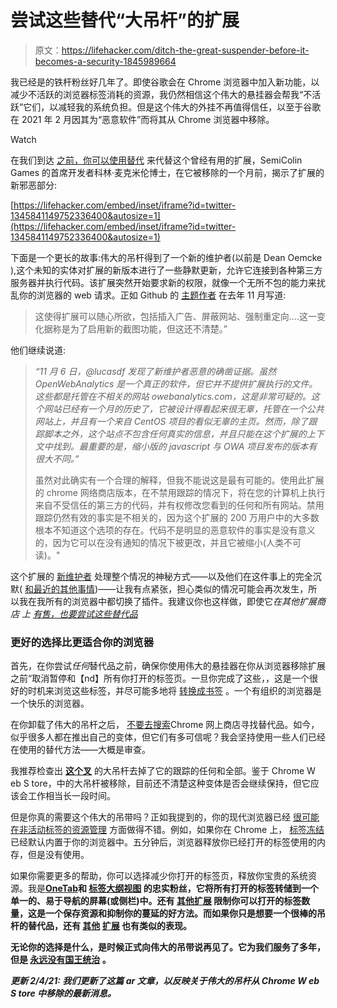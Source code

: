 # 尝试这些替代“大吊杆”的扩展

> 原文：<https://lifehacker.com/ditch-the-great-suspender-before-it-becomes-a-security-1845989664>

我已经是的铁杆粉丝好几年了。即使谷歌会在 Chrome 浏览器中加入新功能，以减少不活跃的浏览器标签消耗的资源，我仍然相信这个伟大的悬挂器会帮我“不活跃”它们，以减轻我的系统负担。但是这个伟大的外挂不再值得信任，以至于谷歌在 2021 年 2 月因其为“恶意软件”而将其从 Chrome 浏览器中移除。

Watch

在我们到达 [之前，你可以使用替代](#alternatives) 来代替这个曾经有用的扩展，SemiColin Games 的首席开发者科林·麦克米伦博士，在它被移除的一个月前，揭示了扩展的新邪恶部分:

 [https://lifehacker.com/embed/inset/iframe?id=twitter-1345841149752336400&autosize=1](https://lifehacker.com/embed/inset/iframe?id=twitter-1345841149752336400&autosize=1) 

下面是一个更长的故事:伟大的吊杆得到了一个新的维护者(以前是 Dean Oemcke ),这个未知的实体对扩展的新版本进行了一些静默更新，允许它连接到各种第三方服务器并执行代码。该扩展突然开始要求新的权限，就像一个无所不包的能力来扰乱你的浏览器的 web 请求。正如 Github 的 [主题作者](https://github.com/greatsuspender/thegreatsuspender/issues/1263) 在去年 11 月写道:

> 这使得扩展可以随心所欲，包括插入广告、屏蔽网站、强制重定向....这一变化据称是为了启用新的截图功能，但这还不清楚。”

他们继续说道:

> *“11 月 6 日，@lucasdf 发现了新维护者恶意的确凿证据。虽然 OpenWebAnalytics 是一个真正的软件，但它并不提供扩展执行的文件。这些都是托管在不相关的网站 owebanalytics.com，这是非常可疑的。这个网站已经有一个月的历史了，它被设计得看起来很无辜，托管在一个公共网站上，并且有一个来自 CentOS 项目的看似无辜的主页。然而，除了跟踪脚本之外，这个站点不包含任何真实的信息，并且只能在这个扩展的上下文中找到。最重要的是，缩小版的 javascript 与 OWA 项目发布的版本有很大不同。”*
> 
> 虽然对此确实有一个合理的解释，但我不能说这是最有可能的。使用此扩展的 chrome 网络商店版本，在不禁用跟踪的情况下，将在您的计算机上执行来自不受信任的第三方的代码，并有权修改您看到的任何和所有网站。禁用跟踪仍然有效的事实是不相关的，因为这个扩展的 200 万用户中的大多数根本不知道这个选项的存在。代码不是明显的恶意软件的事实是没有意义的，因为它可以在没有通知的情况下被更改，并且它被缩小(人类不可读)。"

这个扩展的 [新维护者](https://github.com/greatsuspender/thegreatsuspender/issues/1175) 处理整个情况的神秘方式——以及他们在这件事上的完全沉默( [和最近的其他事情](https://github.com/search?q=commenter%3Agreatsuspender))——让我有点紧张，担心类似的情况可能会再次发生，所以我在我所有的浏览器中都切换了插件。我建议你也这样做，即使它*在其他扩展商店 上 [有售，也要尝试这些替代品](https://microsoftedge.microsoft.com/addons/detail/the-great-suspender/engadpfihlijamplpleppgjofcmemdfe)*

### 更好的选择比更适合你的浏览器

首先，在你尝试*任何*替代品之前，确保你使用伟大的悬挂器在你从浏览器移除扩展之前“取消暂停和【nd】所有你打开的标签页。一旦你完成了这些，，这是一个很好的时机来浏览这些标签，并尽可能多地将 [转换成书签](https://lifehacker.com/the-ultimate-guide-to-organizing-your-messy-chrome-book-1826770044) 。一个有组织的浏览器是一个快乐的浏览器。

在你卸载了伟大的吊杆之后， [不要去搜索](https://lifehacker.com/stop-installing-extensions-from-the-chrome-web-store-1844678014)Chrome 网上商店寻找替代品。如今，似乎很多人都在推出自己的变体，但它们有多可信呢？我会坚持使用一些人们已经在使用的替代方法——大概是审查。

我推荐检查出 [**这个叉**](https://github.com/aciidic/thegreatsuspender-notrack) 的大吊杆去掉了它的跟踪的任何和全部。鉴于 Chrome W eb S tore，中的大吊杆被移除，目前还不清楚这种变体是否会继续保持，但它应该会工作相当长一段时间。

但是你真的需要这个伟大的吊带吗？正如我提到的，你的现代浏览器已经 [很可能在非活动标签的资源管理](https://www.windowscentral.com/great-suspender-extension-now-flagged-malware-edge-has-built-replacement) 方面做得不错。例如，如果你在 Chrome 上， [标签冻结](https://lifehacker.com/enable-these-hidden-security-and-performance-features-i-1840363078) 已经默认内置于你的浏览器中。五分钟后，浏览器释放你已经打开的标签使用的内存，但是没有使用。

如果你需要更多的帮助，你可以选择减少你打开的标签页，释放你宝贵的系统资源。我是[**OneTab**](https://lifehacker.com/organize-your-browser-tabs-with-onetab-but-back-them-u-1837740779)**和 [**标签大纲视图**](https://chrome.google.com/webstore/detail/tabs-outliner/eggkanocgddhmamlbiijnphhppkpkmkl) 的忠实粉丝，它将所有打开的标签转储到一个单一的、易于导航的屏幕(或侧栏)中。还有 [其他扩展](https://lifehacker.com/how-to-konmari-your-browser-tabs-1832760171) 限制你可以打开的标签数量，这是一个保存资源和抑制你的蔓延的好方法。而如果你只是想要一个很棒的吊杆的替代品，还有 [其他](https://chrome.google.com/webstore/detail/the-great-discarder/jlipbpadkjcklpeiajndiijbeieicbdh?hl=en) [扩展](https://chrome.google.com/webstore/detail/auto-tab-discard/jhnleheckmknfcgijgkadoemagpecfol?hl=en) 也有类似的表现。**

**无论你的选择是什么，是时候正式向伟大的吊带说再见了。它为我们服务了多年，但是 [永远没有国王统治](https://www.youtube.com/watch?v=qAIrj_Vqdfc) 。**

*****更新 2/4/21:** 我们更新了这篇 ar 文章，以反映关于伟大的吊杆从 Chrome W eb S tore 中移除的最新消息。***